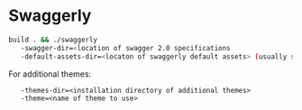 Swaggerly
=========

```bash
build . && ./swaggerly 
   -swagger-dir=<location of swagger 2.0 specifications
   -default-assets-dir=<locaton of swaggerly default assets> (usually swaggerly_install_directory/assets)
```
For additional themes:
```
   -themes-dir=<installation directory of additional themes>
   -theme=<name of theme to use>
```
